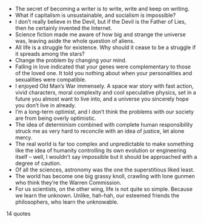  - The secret of becoming a writer is to write, write and keep on writing.
 - What if capitalism is unsustainable, and socialism is impossible?
 - I don’t really believe in the Devil, but if the Devil is the Father of Lies, then he certainly invented the Internet.
 - Science fiction made me aware of how big and strange the universe was, leaving aside the whole question of aliens.
 - All life is a struggle for existence. Why should it cease to be a struggle if it spreads among the stars?
 - Change the problem by changing your mind.
 - Falling in love indicated that your genes were complementary to those of the loved one. It told you nothing about when your personalities and sexualities were compatible.
 - I enjoyed Old Man’s War immensely. A space war story with fast action, vivid characters, moral complexity and cool speculative physics, set in a future you almost want to live into, and a universe you sincerely hope you don’t live in already.
 - I’m a long-term optimist, and I don’t think the problems with our society are from being overly optimistic.
 - The idea of determinism combined with complete human responsibility struck me as very hard to reconcile with an idea of justice, let alone mercy.
 - The real world is far too complex and unpredictable to make something like the idea of humanity controlling its own evolution or engineering itself – well, I wouldn’t say impossible but it should be approached with a degree of caution.
 - Of all the sciences, astronomy was the one the superstitious liked least.
 - The world has become one big grassy knoll, crawling with lone gunmen who think they’re the Warren Commission.
 - For us scientists, on the other wing, life is not quite so simple. Because we learn the unknown. Unlike, hah-hah, our esteemed friends the philosophers, who learn the unknowable.

14 quotes